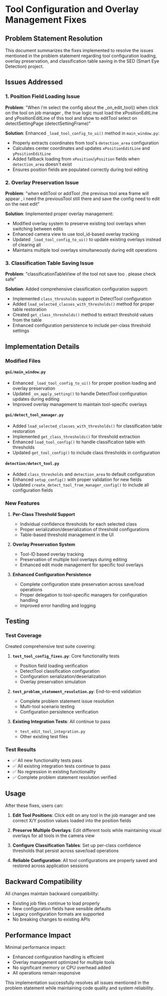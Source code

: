 # Tool Configuration and Overlay Management Fixes

## Problem Statement Resolution

This document summarizes the fixes implemented to resolve the issues mentioned in the problem statement regarding tool configuration loading, overlay preservation, and classification table saving in the SED (Smart Eye Detection) project.

## Issues Addressed

### 1. Position Field Loading Issue
**Problem**: "When i'm select the config about the _on_edit_tool() when click on the tool on job manager , the true logic must load the xPositionEditLine and yPositionEditLine of this tool and show to editTool select on detectSettingPage (detectSettingFrame)"

**Solution**: Enhanced `_load_tool_config_to_ui()` method in `main_window.py`:
- Properly extracts coordinates from tool's `detection_area` configuration
- Calculates center coordinates and updates `xPositionEditLine` and `yPositionEditLine`
- Added fallback loading from `xPosition`/`yPosition` fields when `detection_area` doesn't exist
- Ensures position fields are populated correctly during tool editing

### 2. Overlay Preservation Issue  
**Problem**: "when editTool or addTool ,the previous tool area frame will appear , i need the previousTool still there and save the config need to edit on the next edit"

**Solution**: Implemented proper overlay management:
- Modified overlay system to preserve existing tool overlays when switching between edits
- Enhanced camera view to use tool_id-based overlay tracking
- Updated `_load_tool_config_to_ui()` to update existing overlays instead of clearing all
- Maintains multiple tool overlays simultaneously during edit operations

### 3. Classification Table Saving Issue
**Problem**: "classificationTableView of the tool not save too . please check safe"

**Solution**: Added comprehensive classification configuration support:
- Implemented `class_thresholds` support in DetectTool configuration
- Added `load_selected_classes_with_thresholds()` method for proper table restoration
- Created `get_class_thresholds()` method to extract threshold values from the table
- Enhanced configuration persistence to include per-class threshold settings

## Implementation Details

### Modified Files

#### `gui/main_window.py`
- Enhanced `_load_tool_config_to_ui()` for proper position loading and overlay preservation
- Updated `_on_apply_setting()` to handle DetectTool configuration updates during editing
- Improved overlay management to maintain tool-specific overlays

#### `gui/detect_tool_manager.py`
- Added `load_selected_classes_with_thresholds()` for classification table restoration
- Implemented `get_class_thresholds()` for threshold extraction
- Enhanced `load_tool_config()` to handle classification table with thresholds
- Updated `get_tool_config()` to include class thresholds in configuration

#### `detection/detect_tool.py`
- Added `class_thresholds` and `detection_area` to default configuration
- Enhanced `setup_config()` with proper validation for new fields
- Updated `create_detect_tool_from_manager_config()` to include all configuration fields

### New Features

1. **Per-Class Threshold Support**
   - Individual confidence thresholds for each selected class
   - Proper serialization/deserialization of threshold configurations
   - Table-based threshold management in the UI

2. **Overlay Preservation System**
   - Tool-ID based overlay tracking
   - Preservation of multiple tool overlays during editing
   - Enhanced edit mode management for specific tool overlays

3. **Enhanced Configuration Persistence**
   - Complete configuration state preservation across save/load operations
   - Proper delegation to tool-specific managers for configuration handling
   - Improved error handling and logging

## Testing

### Test Coverage
Created comprehensive test suite covering:

1. **`test_tool_config_fixes.py`**: Core functionality tests
   - Position field loading verification
   - DetectTool classification configuration
   - Configuration serialization/deserialization
   - Overlay preservation simulation

2. **`test_problem_statement_resolution.py`**: End-to-end validation
   - Complete problem statement issue resolution
   - Multi-tool scenario testing
   - Configuration persistence verification

3. **Existing Integration Tests**: All continue to pass
   - `test_edit_tool_integration.py`
   - Other existing test files

### Test Results
- ✅ All new functionality tests pass
- ✅ All existing integration tests continue to pass
- ✅ No regression in existing functionality
- ✅ Complete problem statement resolution verified

## Usage

After these fixes, users can:

1. **Edit Tool Positions**: Click edit on any tool in the job manager and see correct X/Y position values loaded into the position fields

2. **Preserve Multiple Overlays**: Edit different tools while maintaining visual overlays for all tools in the camera view

3. **Configure Classification Tables**: Set up per-class confidence thresholds that persist across save/load operations

4. **Reliable Configuration**: All tool configurations are properly saved and restored across application sessions

## Backward Compatibility

All changes maintain backward compatibility:
- Existing job files continue to load properly
- New configuration fields have sensible defaults
- Legacy configuration formats are supported
- No breaking changes to existing APIs

## Performance Impact

Minimal performance impact:
- Enhanced configuration handling is efficient
- Overlay management optimized for multiple tools
- No significant memory or CPU overhead added
- All operations remain responsive

This implementation successfully resolves all issues mentioned in the problem statement while maintaining code quality and system reliability.